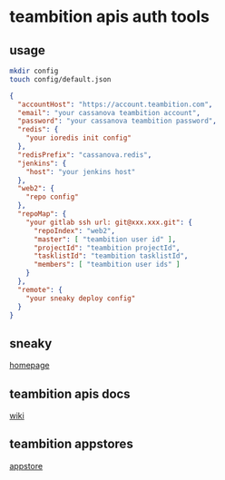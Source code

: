 # teambition apis auth tools

## usage
```bash
mkdir config
touch config/default.json
```

```json
{
  "accountHost": "https://account.teambition.com",
  "email": "your cassanova teambition account",
  "password": "your cassanova teambition password",
  "redis": {
    "your ioredis init config"
  },
  "redisPrefix": "cassanova.redis",
  "jenkins": {
    "host": "your jenkins host"
  },
  "web2": {
    "repo config"
  },
  "repoMap": {
    "your gitlab ssh url: git@xxx.xxx.git": {
      "repoIndex": "web2",
      "master": [ "teambition user id" ],
      "projectId": "teambition projectId",
      "tasklistId": "teambition tasklistId",
      "members": [ "teambition user ids" ]
    }
  },
  "remote": {
    "your sneaky deploy config"
  }
}
```

## sneaky

[homepage](https://github.com/teambition/sneaky)

## teambition apis docs
[wiki](http://docs.teambition.com/wiki/oauth2)

## teambition appstores
[appstore](https://www.teambition.com/appstore/)
